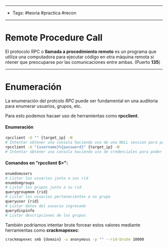 ----
- Tags: #teoria #practica #recon 
- -----

# Remote Procedure Call 

El protocolo RPC o **llamada a procedimiento remoto** es un programa que utiliza una computadora para ejecutar código en otra máquina remota si ntener que preocuparse por las comunicaciones entre ambas. (Puerto **135**)

-----
# Enumeración 

La enumeración del protcolo *RPC* puede ser fundamental en una auditoria para enumerar usuarios, grupos, etc.

Para esto podemos hacaer uso de herramientas como **rpcclient**. 

#### Enumeración
```bash
rpcclient -U "" {target_ip} -N
# Intentar obtener una consola haciendo uso de una NULL session para poder enumerar usuarios, grupos, etc. 
rpcclient -U "{username}%{password}" {target_ip} -N
# Intentar obtener una consola haciendo uso de credenciales para poder enumerar usuarios, grupos, etc. 
```
#### Comandos en "rpcclient $>": 
```bash
enumdomusers 
# Listar los usuarios junto a sus rid
enumdomgroups
# Listar los grupos junto a su rid
querygroupmem {rid} 
# Listar los usuarios pertenecientes a un grupo 
queryuser {rid}
# Listar datos del usuario ingresado
querydispinfo
# Listar descripciones de los grupos 
```
 También podríamos intentar brute forcear estos valores mediante herramientas como **crackmapexec**:
```bash
crackmapexec smb {domain} -u anonymous -p "" --rid-brute 10000
```